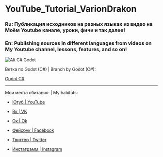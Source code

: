 # YouTube_Tutorial_VarionDrakon
### Ru: Публикация исходников на разных языках из видео на Моём Youtube канале, уроки, фичи и так далее!
### En: Publishing sources in different languages from videos on My Youtube channel, lessons, features, and so on!

![Alt C# Godot](https://lh3.googleusercontent.com/zMfu9CBkyRhKVhGxsfh48fs7ku5nhJgA0UyB_T9rWJCztxsKUgedfVe1xoIeR-usxQwFDBdsq5tj7Gtvsz7HR221s-EsprglaPBy5kiWAJc1wJ43Y17TnI_qaUMYJwg02TzQ2VbkbKhOvWQ6xyDYU1me8kRZAh_1d_VdEXnjopLzoE85Crtp114Ppfg0BKx-6BzDmFFFv7teyrh8mxkYDDzBUTHjI5p8HQwj1cX5yyhxGuo53lllsQHr2hag-5zt_u07cNJurIg3X0C1K9Fl4bidEznfkDLm5w0fpca-M97dhBrvtiOCoXiWw3gyrGNPD4w2XAL3jhiqiQNXzyeN0sZtbyQ1M7bC4a2YSsN7jh66bGsP9r6aLd1MwdGzC_gGZdgWPKEH-IixPCHXBPHUoKg_QJvdk4JL3MgpRvMpyL77wf09aaS8ehYtJp1Hf3PhhU6I-Sq4a9FTqYK5NXtdiwcl15UIe_TQRxrEduBMcwKJ7dJsHWv40-Vcdex9KTtS4NscxpJb5OyihioXQVacTr6fGNQJp0JY-vzzUGpuXX4sJ3jIF3reww1Z71xkA1iAcnDGIAOTDGnPjbMm32Aad0nxODH-AaZ4PXN0rGBgMJxUvCpIOurDJTrsEqRlxzxSlsyHAFysdyv4NucA-KAmpEbGSVy_cObBCebT4wYXNnr9MJTKiGTZ4BzqpBtoocGAtc5yxQ=w1325-h668-ft "1")

Ветка по Godot (C#) | Branch by Godot (C#):

[Godot C#](https://github.com/VarionDrakon/YouTube_Tutorial/tree/master/GodotEngine)

____

Мои места обитания: | My habitats: 
* [Ютуб | YouTube](https://www.youtube.com/channel/UCkJViaw0-xsDvbTQRTu4OMA)

* [Вк | VK](https://vk.com/drakon.hackers)

* [Ок | Ok](https://ok.ru/varion.drakon)

* [Фейсбук | Facebook](https://facebook.com/varion.drakon)

* [Твиттер | Twitter](https://twitter.com/VrDrakon)

* [Инстаграмм | Instagram](https://www.instagram.com/varion.drakon)
